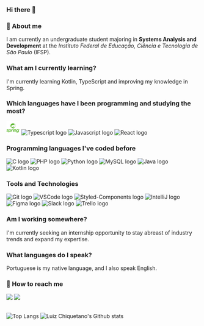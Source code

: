 ### Hi there 👋
<!-- ### Hi there, Luiz here 👋 -->

### 💬 About me
I am currently an undergraduate student majoring in **Systems Analysis and Development** at the *Instituto Federal de Educação, Ciência e Tecnologia de São Paulo* (IFSP).
<!-- Escrever mais -->

### What am I currently learning?
I'm currently learning Kotlin, TypeScript and improving my knowledge in Spring.


### Which languages have I been programming and studying the most?
<!-- I have a strong interest in Front-End development, particularly Javascript, TypeScript, React, React Native and design in general. -->
<div>
<img alt="Spring logo" style="height: 35px;" src="https://github.com/devicons/devicon/blob/v2.15.1/icons/spring/spring-original-wordmark.svg"/>
<img alt="Typescript logo" style="height: 35px;" src="https://cdn.jsdelivr.net/gh/devicons/devicon/icons/typescript/typescript-original.svg"/>
<img alt="Javascript logo" style="height: 35px;" src="https://cdn.jsdelivr.net/gh/devicons/devicon/icons/javascript/javascript-plain.svg"/>
<img alt="React logo" style="height: 35px;" src="https://cdn.jsdelivr.net/gh/devicons/devicon/icons/react/react-original.svg"/>
</div>

### Programming languages I've coded before
<div>
<img alt="C logo" style="height: 35px;" src="https://cdn.jsdelivr.net/gh/devicons/devicon/icons/c/c-original.svg"/>
<img alt="PHP logo" style="height: 35px;" src="https://cdn.jsdelivr.net/gh/devicons/devicon/icons/php/php-plain.svg"/>
<img alt="Python logo" style="height: 35px;" src="https://cdn.jsdelivr.net/gh/devicons/devicon/icons/python/python-original.svg"/>
<img alt="MySQL logo" style="height: 35px;" src="https://cdn.jsdelivr.net/gh/devicons/devicon/icons/mysql/mysql-original-wordmark.svg"/>
<img alt="Java logo" style="height: 35px;" src="https://cdn.jsdelivr.net/gh/devicons/devicon/icons/java/java-original.svg"/>
<img alt="Kotlin logo" style="height: 35px;" src="https://cdn.jsdelivr.net/gh/devicons/devicon/icons/kotlin/kotlin-original.svg" /> 
</div>

### Tools and Technologies
<div>
<img alt="Git logo" style="height: 35px;" src="https://cdn.jsdelivr.net/gh/devicons/devicon/icons/git/git-original.svg"/> 
<img alt="VSCode logo" style="height: 35px;" src="https://cdn.jsdelivr.net/gh/devicons/devicon/icons/vscode/vscode-original.svg"/>
<img alt="Styled-Components logo" style="height: 35px;" src="https://cdn.worldvectorlogo.com/logos/styled-components-1.svg" />
<img alt="IntelliJ logo" style="height: 35px;" src="https://upload.wikimedia.org/wikipedia/commons/9/9c/IntelliJ_IDEA_Icon.svg"/>
<img alt="Figma logo" style="height: 35px;" src="https://cdn.jsdelivr.net/gh/devicons/devicon/icons/figma/figma-original.svg"/>
<img alt="Slack logo" style="height: 35px;" src="https://cdn.jsdelivr.net/gh/devicons/devicon/icons/slack/slack-original.svg"/>
<img alt="Trello logo" style="height: 35px;" src="https://cdn.jsdelivr.net/gh/devicons/devicon/icons/trello/trello-plain.svg"/>
</div>

### Am I working somewhere?
I'm currently seeking an internship opportunity to stay abreast of industry trends and expand my expertise. 

### What languages do I speak?
Portuguese is my native language, and I also speak English.
<br>

### 📩 How to reach me
<div>
<a style="height: 35px;" href="https://www.linkedin.com/in/luiz-chiquetano/" target="_blank"><img src="https://img.shields.io/badge/LinkedIn-0077B5?style=for-the-badge&logo=linkedin&logoColor=white" target="_blank"></a>
<a style="height: 35px;" href="mailto:chiquetanoluiz.com" target="_blank"><img src="https://img.shields.io/badge/Gmail-D14836?style=for-the-badge&logo=gmail&logoColor=white" target="_blank"></a>
</div>
<br>

![Top Langs](https://github-readme-stats.vercel.app/api/top-langs/?username=luiz-chiq&theme=dark)
![Luiz Chiquetano's Github stats](https://github-readme-stats.vercel.app/api?username=luiz-chiq&theme=dark&rank_icon=github)

<!--
**luiz-chiq/luiz-chiq** is a ✨ _special_ ✨ repository because its `README.md` (this file) appears on your GitHub profile.

Here are some ideas to get you started:

- 🔭 I’m currently working on ...
- 🌱 I’m currently learning ...
- 👯 I’m looking to collaborate on ...
- 🤔 I’m looking for help with ...
- 💬 Ask me about ...
- 📫 How to reach me: ...
- 😄 Pronouns: ...
- ⚡ Fun fact: ...
-->
